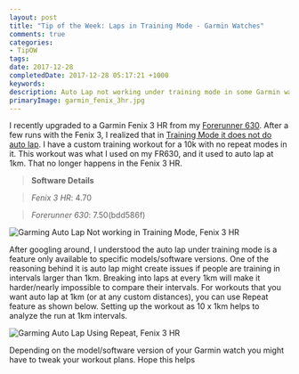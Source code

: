 ```yaml
---
layout: post
title: "Tip of the Week: Laps in Training Mode - Garmin Watches"
comments: true
categories: 
- TipOW
tags: 
date: 2017-12-28
completedDate: 2017-12-28 05:17:21 +1000
keywords: 
description: Auto Lap not working under training mode in some Garmin watches. Here's how to fix it
primaryImage: garmin_fenix_3hr.jpg
---
```


I recently upgraded to a Garmin Fenix 3 HR from my [Forerunner 630](http://www.rahulpnath.com/blog/three_months_to_a_half_marathon/). After a few runs with the Fenix 3, I realized that in [Training Mode it does not do auto lap](https://twitter.com/rahulpnath/status/928145529606873088). I have a custom training workout for a 10k with no repeat modes in it. This workout was what I used on my FR630, and it used to auto lap at 1km. That no longer happens in the Fenix 3 HR.

> **Software Details**

> *Fenix 3 HR*: 4.70    

> *Forerunner 630*: 7.50(bdd586f)

<img src="/images/garmin_auto_lap_training.png" alt="Garming Auto Lap Not working in Training Mode, Fenix 3 HR" />

After googling around, I understood the auto lap under training mode is a feature only available to specific models/software versions. One of the reasoning behind it is auto lap might create issues if people are training in intervals larger than 1km. Breaking into laps at every 1km will make it harder/nearly impossible to compare their intervals. For workouts that you want auto lap at 1km (or at any custom distances), you can use Repeat feature as shown below. Setting up the workout as 10 x 1km helps to analyze the run at 1km intervals.

<img src="/images/garmin_auto_lap_training_repeat.png" alt="Garming Auto Lap Using Repeat, Fenix 3 HR" />

Depending on the model/software version of your Garmin watch you might have to tweak your workout plans. Hope this helps